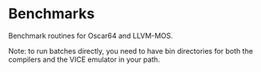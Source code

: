# Benchmarks

Benchmark routines for Oscar64 and LLVM-MOS.

Note: to run batches directly, you need to have bin directories for both the compilers and the VICE emulator in your path.
